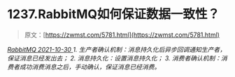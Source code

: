 <!--yml
category: 未分类
date: 0001-01-01 00:00:00
-->

# 1237.RabbitMQ如何保证数据⼀致性？

> 原文：[https://zwmst.com/5781.html](https://zwmst.com/5781.html)

   [ *RabbitMQ* ](https://zwmst.com/rabbitmq)*[ <time datetime="2021-10-31T06:09:23+08:00"> 2021-10-30 </time> ](https://zwmst.com/5781.html)  1.  ⽣产者确认机制：消息持久化后异步回调通知⽣产者，保证消息已经发出去；
2.  消息持久化：设置消息持久化；
3.  消费者确认机制：消费者成功消费消息之后，⼿动确认，保证消息已经消费。*